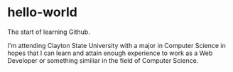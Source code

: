 # hello-world
The start of learning Github.

I'm attending Clayton State University with a major in Computer Science in hopes that I can learn and attain enough experience to work as a Web Developer or something similiar in the field of Computer Science.
